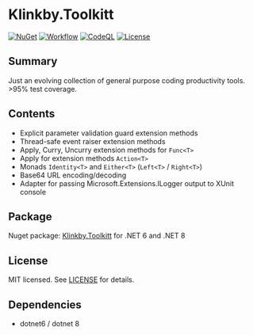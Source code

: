 # Klinkby.Toolkitt

[![NuGet](https://img.shields.io/nuget/v/Klinkby.Toolkitt.svg)](https://www.nuget.org/packages/Klinkby.Toolkitt/)
[![Workflow](https://github.com/klinkby/toolkitt/actions/workflows/dotnet.yml/badge.svg)](https://github.com/klinkby/toolkitt/actions/workflows/dotnet.yml)
[![CodeQL](https://github.com/klinkby/toolkitt/actions/workflows/github-code-scanning/codeql/badge.svg)](https://github.com/klinkby/toolkitt/actions/workflows/github-code-scanning/codeql)
[![License](https://img.shields.io/github/license/klinkby/toolkitt.svg)](LICENSE)

## Summary

Just an evolving collection of general purpose coding productivity tools.
\>95% test coverage.


## Contents

- Explicit parameter validation guard extension methods
- Thread-safe event raiser extension methods
- Apply, Curry, Uncurry extension methods for `Func<T>`
- Apply for extension methods `Action<T>`
- Monads `Identity<T>` and `Either<T>` (`Left<T>` / `Right<T>`)
- Base64 URL encoding/decoding
- Adapter for passing Microsoft.Extensions.ILogger output to XUnit console


## Package

Nuget package: [Klinkby.Toolkitt](https://www.nuget.org/packages/Klinkby.Toolkitt/) for .NET 6 and .NET 8


## License

MIT licensed. See [LICENSE](https://github.com/klinkby/toolkitt/blob/main/LICENSE) for details.


## Dependencies

- dotnet6 / dotnet 8
